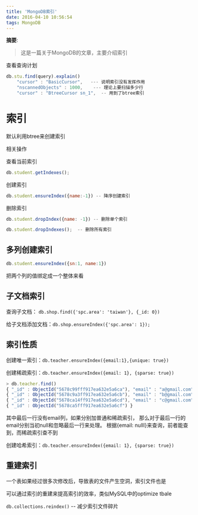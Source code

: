 ```yaml
---
title: 'MongoDB索引'
date: 2016-04-10 10:56:54
tags: MongoDB
---
```


__摘要__:
> 这是一篇关于MongoDB的文章，主要介绍索引

<!-- more -->
查看查询计划

```js
db.stu.find(query).explain()
	"cursor" : "BasicCursor",   --- 说明索引没有发挥作用
	"nscannedObjects" : 1000,    --- 理论上要扫描多少行
	"cursor" : "BtreeCursor sn_1",  -- 用到了btree索引
```

索引
====

默认利用btree来创建索引

相关操作

查看当前索引
```js
db.student.getIndexes();
```

创建索引

```js
db.student.ensureIndex({name:-1}) -- 降序创建索引
```

删除索引

```js
db.student.dropIndex({name: -1}) -- 删除单个索引

db.student.dropIndexes();  -- 删除所有索引
```

多列创建索引
------------

```js
db.student.ensureIndex({sn:1, name:1})
```

把两个列的值绑定成一个整体来看

子文档索引
----------

查询子文档： `db.shop.find({'spc.area': 'taiwan'}, {_id: 0})`

给子文档添加文档：`db.shop.ensureIndex({'spc.area': 1});`

索引性质
--------

创建唯一索引：`db.teacher.ensureIndex({email:1},{unique: true})`

创建稀疏索引：`db.teacher.ensureIndex({email: 1}, {sparse: true})`

```js
> db.teacher.find()
{ "_id" : ObjectId("5678c99fff917ea632e5a6ca"), "email" : "a@gmail.com" }
{ "_id" : ObjectId("5678c9a3ff917ea632e5a6cb"), "email" : "b@gmail.com" }
{ "_id" : ObjectId("5678ca14ff917ea632e5a6cd"), "email" : "c@gmail.com" }
{ "_id" : ObjectId("5678ca5fff917ea632e5a6cf") }
```

其中最后一行没有email列，如果分别加普通和稀疏索引，
那么对于最后一行的email分别当初null和忽略最后一行来处理。
根据{email: nulll}来查询，前者能查到，而稀疏索引查不到


创建哈希索引：`db.teacher.ensureIndex({email: 1}, {sparse: true})`



重建索引
--------

一个表如果经过很多次修改后，导致表的文件产生空洞，索引文件也是

可以通过索引的重建来提高索引的效率，类似MySQL中的optimize tbale

`db.collections.reindex()`  -- 减少索引文件碎片
